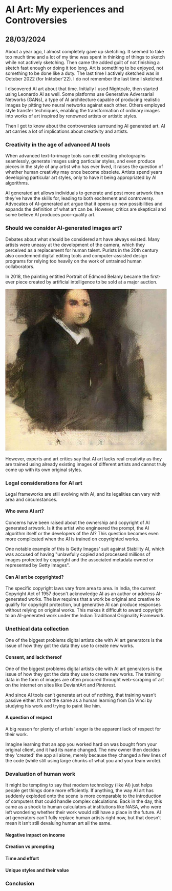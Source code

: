 # AI Art: My experiences and Controversies
## 28/03/2024

About a year ago, I almost completely gave up sketching. It seemed to take too much time and a lot of my time was spent in thinking of things to sketch while not actively sketching. Then came the added guilt of not finishing a sketch fast enough or doing it too long. Art is something to be enjoyed, not something to be done like a duty. The last time I actively sketched was in October 2022 (for Inktober'22). I do not remember the last time I sketched. 

I discovered AI art about that time. Initially I used Nightcafe, then started using Leonardo AI as well. Some platforms use Generative Adversarial Networks (GANs), a type of AI architecture capable of producing realistic images by pitting two neural networks against each other. Others employed style transfer techniques, enabling the transformation of ordinary images into works of art inspired by renowned artists or artistic styles.

Then I got to know about the controversies surrounding AI generated art. AI art carries a lot of implications about creativity and artists. 

### Creativity in the age of advanced AI tools

When advanced text-to-image tools can edit existing photographs seamlessly, generate images using particular styles, and even produce pieces in the style of any artist who has ever lived, it raises the question of whether human creativity may once become obsolete. Artists spend years developing particular art styles, only to have it being appropriated by AI algorithms. 

AI generated art allows individuals to generate and post more artwork than they've have the skills for, leading to both excitement and controversy. Advocates of AI-generated art argue that it opens up new possibilities and expands the definition of what art can be. However, critics are skeptical and some believe AI produces poor-quality art.

### Should we consider AI-generated images art?

Debates about what should be considered art have always existed. Many artists were uneasy at the development of the camera, which they perceived as a replacement for human talent. Purists in the 20th century also condemned digital editing tools and computer-assisted design programs for relying too heavily on the work of untrained human collaborators. 

In 2018, the painting entitled Portrait of Edmond Belamy became the first-ever piece created by artificial intelligence to be sold at a major auction.

![Portrait of Edmond Belamy](https://github.com/CodingLife1024/blog-content/blob/main/images/ai1.jpg?raw=true)

However, experts and art critics say that AI art lacks real creativity as they are trained using already existing images of different artists and cannot truly come up with its own original styles.

### Legal considerations for AI art

Legal frameworks are still evolving with AI, and its legalities can vary with area and circumstances. 

#### Who owns AI art?

Concerns have been raised about the ownership and copyright of AI generated artwork. Is it the artist who engineered the prompt, the AI algorithm itself or the developers of the AI? This question becomes even more complicated when the AI is trained on copyrighted works. 

One notable example of this is Getty Images' suit against Stability AI, which was accused of having "unlawfully copied and processed millions of images protected by copyright and the associated metadata owned or represented by Getty Images".

#### Can AI art be copyrighted?

The specific copyright laws vary from area to area. In India, the current Copyright Act of 1957 doesn't acknowledge AI as an author or address AI-generated works. The law requires that a work be original and creative to qualify for copyright protection, but generative AI can produce responses without relying on original works. This makes it difficult to award copyright to an AI-generated work under the Indian Traditional Originality Framework. 

### Unethical data collection

One of the biggest problems digital artists cite with AI art generators is the issue of how they got the data they use to create new works.

#### Consent, and lack thereof

One of the biggest problems digital artists cite with AI art generators is the issue of how they got the data they use to create new works. The training data in the form of images are often procured throught web-scraping of art on the internet on sites like DeviantArt and Pinterest. 

And since AI tools can’t generate art out of nothing, that training wasn’t passive either. It’s not the same as a human learning from Da Vinci by studying his work and trying to paint like him.

#### A question of respect

A big reason for plenty of artists' anger is the apparent lack of respect for their work.

Imagine learning that an app you worked hard on was bought from your original client, and it had its name changed. The new owner then decides they 'created' the app all alone, merely because they changed a few lines of the code (while still using large chunks of what you and your team wrote).

### Devaluation of human work

It might be tempting to say that modern technology (like AI) just helps people get things done more efficiently. If anything, the way AI art has suddenly exploded onto the scene is more comparable to the introduction of computers that could handle complex calculations. Back in the day, this came as a shock to human calculators at institutions like NASA, who were left wondering whether their work would still have a place in the future. AI art generators can't fully replace human artists right now, but that doesn’t mean it isn’t still devaluing human art all the same.

#### Negative impact on income

#### Creation vs prompting

#### Time and effort

#### Unique styles and their value

### Conclusion